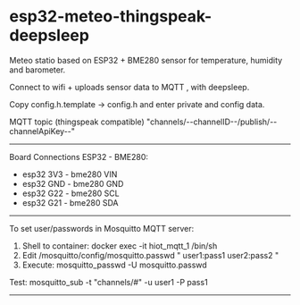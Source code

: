 # esp32-meteo-thingspeak-deepsleep

Meteo statio based on ESP32 + BME280 sensor for temperature, humidity and barometer.

Connect to wifi + uploads sensor data to MQTT , with deepsleep.

Copy config.h.template -> config.h and enter private and config data.

MQTT topic (thingspeak compatible)
"channels/--channelID--/publish/--channelApiKey--"

-----------------------------------------------
Board Connections ESP32 - BME280: 
- esp32 3V3 - bme280 VIN
- esp32 GND - bme280 GND
- esp32 G22 - bme280 SCL
- esp32 G21 - bme280 SDA


------------------------------------------------
To set user/passwords in Mosquitto MQTT server:

1) Shell to container: docker exec -it hiot_mqtt_1 /bin/sh
2) Edit /mosquitto/config/mosquitto.passwd
"
user1:pass1
user2:pass2
"
3) Execute: mosquitto_passwd -U mosquitto.passwd

Test: 
mosquitto_sub -t "channels/#" -u user1 -P pass1

-----------------------------------------------
